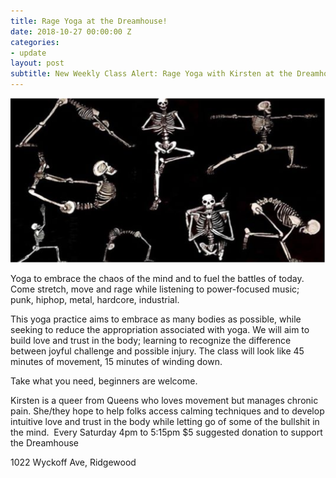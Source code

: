 ```yaml
---
title: Rage Yoga at the Dreamhouse!
date: 2018-10-27 00:00:00 Z
categories:
- update
layout: post
subtitle: New Weekly Class Alert: Rage Yoga with Kirsten at the Dreamhouse!
---
```


![Rage Yoga](/assets/rageyoga.png)

Yoga to embrace the chaos of the mind and to fuel the battles of today. Come stretch, move and rage while listening to power-focused music; punk, hiphop, metal, hardcore, industrial.

This yoga practice aims to embrace as many bodies as possible, while seeking to reduce the appropriation associated with yoga. We will aim to build love and trust in the body; learning to recognize the difference between joyful challenge and possible injury. The class will look like 45 minutes of movement, 15 minutes of winding down. 

Take what you need, beginners are welcome.

Kirsten is a queer from Queens who loves movement but manages chronic pain. She/they hope to help folks access calming techniques and to develop intuitive love and trust in the body while letting go of some of the bullshit in the mind.  Every Saturday 4pm to 5:15pm $5 suggested donation to support the Dreamhouse

1022 Wyckoff Ave, Ridgewood
